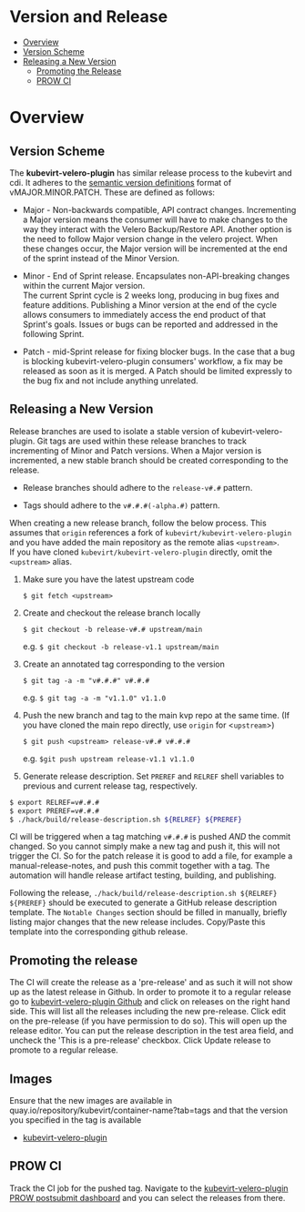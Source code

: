 # Version and Release

* [Overview](#overview)
* [Version Scheme](#version-scheme)
* [Releasing a New Version](#releasing-a-new-version)
    * [Promoting the Release](#promoting-the-release)
    * [PROW CI](#prow-ci)
# Overview

## Version Scheme

The **kubevirt-velero-plugin** has similar release process to the kubevirt and cdi. 
It adheres to the [semantic version definitions](https://semver.org/) format of vMAJOR.MINOR.PATCH.  These are defined as follows:

- Major - Non-backwards compatible, API contract changes.  Incrementing a Major version means the consumer will have to 
make changes to the way they interact with the Velero Backup/Restore API.  Another option is the need to follow Major version 
change in the velero project. When these changes occur, the Major version will be incremented at the end of the sprint 
instead of the Minor Version.

- Minor - End of Sprint release. Encapsulates non-API-breaking changes within the current Major version.  
The current Sprint cycle is 2 weeks long, producing in bug fixes and feature additions. Publishing a Minor version 
at the end of the cycle allows consumers to immediately access the end product of that Sprint's goals. Issues or bugs 
can be reported and addressed in the following Sprint.

- Patch - mid-Sprint release for fixing blocker bugs. In the case that a bug is blocking kubevirt-velero-plugin consumers' workflow, 
a fix may be released as soon as it is merged.  A Patch should be limited expressly to the bug fix and not include anything unrelated.

## Releasing a New Version

Release branches are used to isolate a stable version of kubevirt-velero-plugin.  Git tags are used within these 
release branches to track incrementing of Minor and Patch versions.  When a Major version is incremented, a new 
stable branch should be created corresponding to the release.

- Release branches should adhere to the `release-v#.#` pattern.

- Tags should adhere to the `v#.#.#(-alpha.#)` pattern.

When creating a new release branch, follow the below process.  This assumes that `origin` references a fork of 
`kubevirt/kubevirt-velero-plugin` and you have added the main repository as the remote alias `<upstream>`.  
If you have cloned `kubevirt/kubevirt-velero-plugin` directly, omit the `<upstream>` alias.

1. Make sure you have the latest upstream code

   `$ git fetch <upstream>`

1. Create and checkout the release branch locally

   `$ git checkout -b release-v#.# upstream/main`

   e.g. `$ git checkout -b release-v1.1 upstream/main`

1. Create an annotated tag corresponding to the version

   `$ git tag -a -m "v#.#.#" v#.#.#`

   e.g. `$ git tag -a -m "v1.1.0" v1.1.0`

1. Push the new branch and tag to the main kvp repo at the same time.  (If you have cloned the main repo directly, use `origin` for <`upstream`>)

   `$ git push <upstream> release-v#.# v#.#.#`

   e.g. `$git push upstream release-v1.1 v1.1.0`

1. Generate release description. Set `PREREF` and `RELREF` shell variables to previous and current release tag, respectively.

```bash
$ export RELREF=v#.#.#
$ export PREREF=v#.#.#
$ ./hack/build/release-description.sh ${RELREF} ${PREREF}
```

CI will be triggered when a tag matching `v#.#.#` is pushed *AND* the commit changed. So you cannot simply make 
a new tag and push it, this will not trigger the CI. So for the patch release it is good to add a file, for example a
manual-release-notes, and push this commit together with a tag. The automation will handle release artifact testing, 
building, and publishing.

Following the release, `./hack/build/release-description.sh ${RELREF} ${PREREF}` should be executed to generate 
a GitHub release description template.  The `Notable Changes` section should be filled in manually, briefly listing 
major changes that the new release includes.  Copy/Paste this template into the corresponding github release.

## Promoting the release
The CI will create the release as a 'pre-release' and as such it will not show up as the latest release in Github. 
In order to promote it to a regular release go to [kubevirt-velero-plugin Github](https://github.com/kubevirt/kubevirt-velero-plugin) and click on releases on the right hand side. This will list all the releases including the new pre-release. Click edit on the pre-release (if you have permission to do so). This will open up the release editor. You can put the release description in the test area field, and uncheck the 'This is a pre-release' checkbox. Click Update release to promote to a regular release.

## Images

Ensure that the new images are available in quay.io/repository/kubevirt/container-name?tab=tags and that the version you specified in the tag is available

* [kubevirt-velero-plugin](https://quay.io/repository/kubevirt/kubevirt-velero-plugin?tab=tags)

## PROW CI

Track the CI job for the pushed tag.  Navigate to the [kubevirt-velero-plugin PROW postsubmit dashboard](https://prow.ci.kubevirt.io/?repo=kubevirt%2Fkubevirt-velero-plugin&type=postsubmit) and you can select the releases from there.